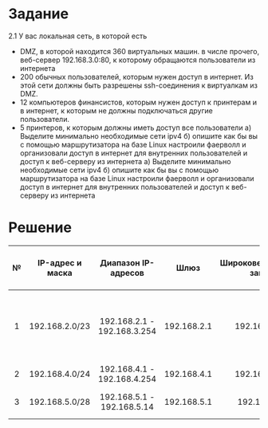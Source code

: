 # Задание

2.1 У вас локальная сеть, в которой есть 
- DMZ, в которой находится 360 виртуальных машин. в числе прочего, веб-сервер 192.168.3.0:80, к которому обращаются пользователи из интернета
- 200 обычных пользователей, которым нужен доступ в интернет. Из этой сети должны быть разрешены ssh-соединения к виртуалкам из DMZ.
- 12 компьютеров финансистов, которым нужен доступ к принтерам и в интернет, к которым не должны подключаться другие пользователи.
- 5 принтеров, к которым должны иметь доступ все пользователи
а) Выделите минимально необходимые сети ipv4
б) опишите как бы вы с помощью маршрутизатора на базе Linux настроили фаерволл и организовали доступ в интернет для внутренних пользователей и доступ к веб-серверу из интернета
а) Выделите минимально необходимые сети ipv4
б) опишите как бы вы с помощью маршрутизатора на базе Linux настроили фаерволл и организовали доступ в интернет для внутренних пользователей и доступ к веб-серверу из интернета

# Решение 

| № | IP-адрес и маска | Диапазон IP-адресов | Шлюз | Широковещательный запрос | Количество узлов в сети (без шлюза) | Пояснение |
| :---: | :---: | :---: | :---: | :---: | :---: | :---: |
| 1 | 192.168.2.0/23 | 192.168.2.1 - 192.168.3.254 | 192.168.2.1 | 192.168.3.255 | 509 | DMZ, в которой находится 360 виртуальных машин, веб-сервер 192.168.3.0 | 
| 2 | 192.168.4.0/24 | 192.168.4.1 - 192.168.4.254 | 192.168.4.1 | 192.168.4.255 | 253 | 200 обычных пользователей | 
| 3 | 192.168.5.0/28 | 192.168.5.1 - 192.168.5.14 | 192.168.5.1 | 192.168.5.15 | 13 | 12 компьютеров финансистов |
